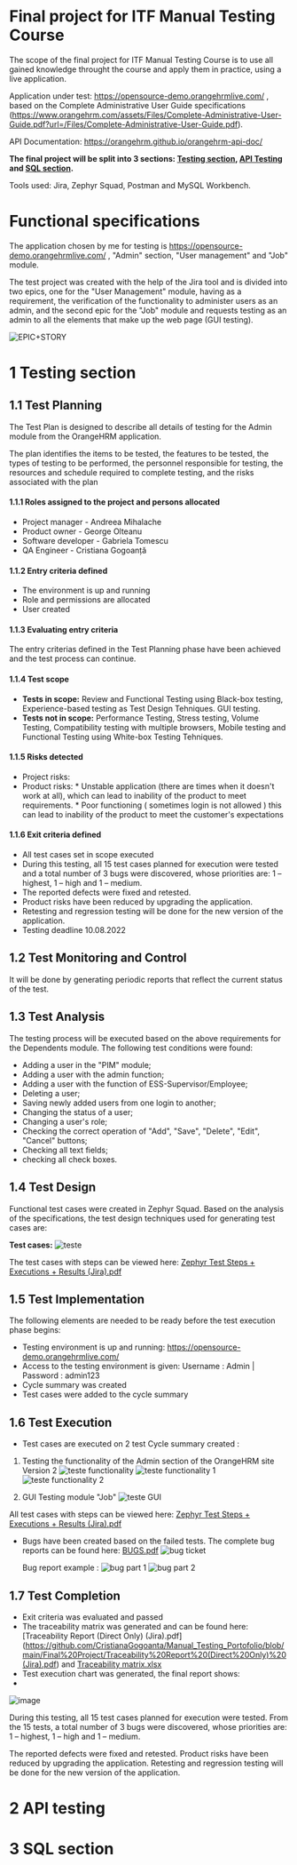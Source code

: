 # Final project for ITF Manual Testing Course

  The scope of the final project for ITF Manual Testing Course is to use all gained knowledge throught the course and apply them in practice, using a live application. 

Application under test: https://opensource-demo.orangehrmlive.com/ , based on the Complete Administrative User Guide specifications (https://www.orangehrm.com/assets/Files/Complete-Administrative-User-Guide.pdf?url=/Files/Complete-Administrative-User-Guide.pdf).

API Documentation: https://orangehrm.github.io/orangehrm-api-doc/

**The final project will be split into 3 sections: [Testing section](https://github.com/CristianaGogoanta/Manual_Testing_Portofolio/tree/main/Final%20Project#1-testing-section), [API Testing](https://github.com/CristianaGogoanta/Manual_Testing_Portofolio/blob/main/Final%20Project/README.md#3-api-section) and [SQL section](https://github.com/CristianaGogoanta/Manual_Testing_Portofolio/tree/main/Final%20Project#2-sql-section).**

Tools used: Jira, Zephyr Squad, Postman and MySQL Workbench.

# Functional specifications

   The application chosen by me for testing is https://opensource-demo.orangehrmlive.com/ , "Admin" section, "User management" and "Job" module.
   
   The test project was created with the help of the Jira tool and is divided into two epics, one for the "User Management" module, having as a requirement, the verification of the functionality to administer users as an admin, and the second epic for the "Job" module and requests testing as an admin to all the elements that make up the web page (GUI testing).
   
   ![EPIC+STORY](https://user-images.githubusercontent.com/37835952/191321453-ded78dee-e023-45d5-af5e-1137c9ac7c05.jpg)



# 1 Testing section

## 1.1 Test Planning

The Test Plan is designed to describe all details of testing for the Admin module from the OrangeHRM application. 

The plan identifies the items to be tested, the features to be tested, the types of testing to be performed, the personnel responsible for testing, the resources and schedule required to complete testing, and the risks associated with the plan

#### 1.1.1 Roles assigned to the project and persons allocated

- Project manager - Andreea Mihalache
- Product owner - George Olteanu
- Software developer - Gabriela Tomescu
- QA Engineer - Cristiana Gogoanță

#### 1.1.2 Entry criteria defined

* The environment is up and running
* Role and permissions are allocated
* User created

#### 1.1.3 Evaluating entry criteria

The entry criterias defined in the Test Planning phase have been achieved and the test process can continue. 


#### 1.1.4 Test scope

* __Tests in scope:__ Review and Functional Testing using Black-box testing, Experience-based testing as Test Design Tehniques. GUI testing.
* __Tests not in scope:__ Performance Testing, Stress testing, Volume Testing, Compatibility testing with multiple browsers, Mobile testing and Functional Testing using White-box Testing Tehniques.

#### 1.1.5 Risks detected

* Project risks: 
* Product risks: * Unstable application (there are times when it doesn't work at all), which can lead to inability of the product to meet requirements. 
                 * Poor functioning ( sometimes login is not allowed ) this can lead to inability of the product to meet the customer's expectations

#### 1.1.6 Exit criteria defined

* All test cases set in scope executed
* During this testing, all 15 test cases planned for execution were tested and a total number of 3 bugs were discovered, whose priorities are: 1 – highest, 1 – high and 1 – medium.
* The reported defects were fixed and retested.
* Product risks have been reduced by upgrading the application.
* Retesting and regression testing will be done for the new version of the application.
* Testing deadline 10.08.2022

## 1.2 Test Monitoring and Control

It will be done by generating periodic reports that reflect the current status of the test.

## 1.3 Test Analysis

The testing process will be executed based on the above requirements for the Dependents module. The following test conditions were found:
* Adding a user in the "PIM" module; 
* Adding a user with the admin function; 
* Adding a user with the function of ESS-Supervisor/Employee;
* Deleting a user;
* Saving newly added users from one login to another;
* Changing the status of a user;
* Changing a user's role;
* Checking the correct operation of "Add", "Save", "Delete", "Edit", "Cancel" buttons;
* Checking all text fields;
* checking all check boxes.

## 1.4 Test Design

Functional test cases were created in Zephyr Squad. Based on the analysis of the specifications, the test design techniques used for generating test cases 
are:

**Test cases:**
![teste](https://user-images.githubusercontent.com/37835952/191848075-b934b13e-9217-46d5-a8ff-18eccb479f9f.jpg)


The test cases with steps can be viewed here: [Zephyr Test Steps + Executions + Results (Jira).pdf](https://github.com/CristianaGogoanta/Manual_Testing_Portofolio/blob/main/Final%20Project/Zephyr%20Test%20Steps%20%2B%20Executions%20%2B%20Results%20(Jira).pdf)

## 1.5 Test Implementation

The following elements are needed to be ready before the test execution phase begins:

* Testing environment is up and running: https://opensource-demo.orangehrmlive.com/
* Access to the testing environment is given: Username : Admin | Password : admin123
* Cycle summary was created
* Test cases were added to the cycle summary

## 1.6 Test Execution

* Test cases are executed on 2 test Cycle summary created : 

 1. Testing the functionality of the Admin section of the OrangeHRM site Version 2 
 ![teste functionality](https://user-images.githubusercontent.com/37835952/191852059-be17262f-4b12-4991-bb56-a61f72731fb8.png)
 ![teste functionality 1](https://user-images.githubusercontent.com/37835952/191852185-c149ed72-45f4-449a-b7bf-e4f0d872a1bc.jpg)
![teste functionality 2](https://user-images.githubusercontent.com/37835952/191852315-b378e7e7-4ae3-42fc-a1dd-d721dc93ab56.jpg)

 2. GUI Testing module "Job"
![teste GUI](https://user-images.githubusercontent.com/37835952/191852391-27b3a794-d96a-418b-90e4-d1ee0c065d5e.jpg)

All test cases with steps can be viewed here: [Zephyr Test Steps + Executions + Results (Jira).pdf](https://github.com/CristianaGogoanta/Manual_Testing_Portofolio/blob/main/Final%20Project/Zephyr%20Test%20Steps%20%2B%20Executions%20%2B%20Results%20(Jira).pdf)

* Bugs have been created based on the failed tests. The complete bug reports can be found here: [BUGS.pdf](https://github.com/CristianaGogoanta/Manual_Testing_Portofolio/blob/main/Final%20Project/BUGS.pdf)
![bug  ticket](https://user-images.githubusercontent.com/37835952/191853198-9d0bd905-8477-470a-9303-e186a654def8.jpg)

   Bug report example :
   ![bug part 1](https://user-images.githubusercontent.com/37835952/191853679-29c03bda-83fc-4f39-a248-0cec5e337410.png)
   ![bug part 2](https://user-images.githubusercontent.com/37835952/191853713-043f27cd-b57e-4aff-b186-74297b8a0f5f.png)


## 1.7 Test Completion

* Exit criteria was evaluated and passed
* The traceability matrix was generated and can be found here: [Traceability Report (Direct Only) (Jira).pdf] (https://github.com/CristianaGogoanta/Manual_Testing_Portofolio/blob/main/Final%20Project/Traceability%20Report%20(Direct%20Only)%20(Jira).pdf) and [Traceability matrix.xlsx](https://github.com/CristianaGogoanta/Manual_Testing_Portofolio/blob/main/Final%20Project/Traceability%20matrix.xlsx)
* Test execution chart was generated, the final report shows:
* 
![image](https://user-images.githubusercontent.com/37835952/191855797-34e11875-443e-48d6-bd19-56d2e1bb0894.png)

During this testing, all 15 test cases planned for execution were tested. From the 15 tests, a total number of 3 bugs were discovered, whose priorities are: 1 – highest, 1 – high and 1 – medium.

The reported defects were fixed and retested.
Product risks have been reduced by upgrading the application.
Retesting and regression testing will be done for the new version of the application.


# 2 API testing

# 3 SQL section
